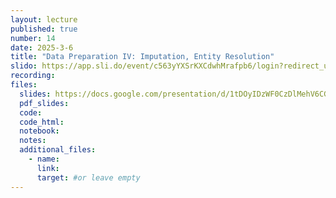 ```yaml
---
layout: lecture
published: true
number: 14
date: 2025-3-6
title: "Data Preparation IV: Imputation, Entity Resolution"
slido: https://app.sli.do/event/c563yYXSrKXCdwhMrafpb6/login?redirect_url=https%3A%2F%2Fapp.sli.do%2Fevent%2Fc563yYXSrKXCdwhMrafpb6
recording: 
files:
  slides: https://docs.google.com/presentation/d/1tDOyIDzWF0CzDlMehV6CGbvAeScrldssMuAQiEOAjTw/edit#slide=id.g33ba0d39ab3_0_0 
  pdf_slides:
  code:
  code_html:
  notebook: 
  notes:
  additional_files:
    - name:
      link:
      target: #or leave empty
---
```

